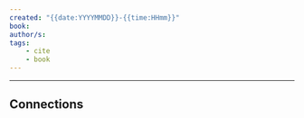 ```yaml
---
created: "{{date:YYYYMMDD}}-{{time:HHmm}}"
book:
author/s: 
tags: 
    - cite
    - book
---
```




---

## Connections
